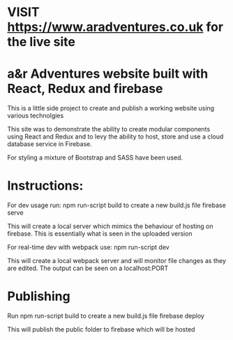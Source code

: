 # VISIT https://www.aradventures.co.uk for the live site

# a&r Adventures website built with React, Redux and firebase
This is a little side project to create and publish a working website using various technolgies

This site was to demonstrate the ability to create modular components using React and Redux and to levy the ability to
host, store and use a cloud database service in Firebase.

For styling a mixture of Bootstrap and SASS have been used.

# Instructions:
For dev usage run:
npm run-script build to create a new build.js file
firebase serve

This will create a local server which mimics the behaviour of hosting on firebase. This is essentially what is seen in the uploaded version

For real-time dev with webpack use:
npm run-script dev

This will create a local webpack server and will monitor file changes as they are edited. The output can be seen on a localhost:PORT

# Publishing
Run npm run-script build to create a new build.js file
firebase deploy

This will publish the public folder to firebase which will be hosted

